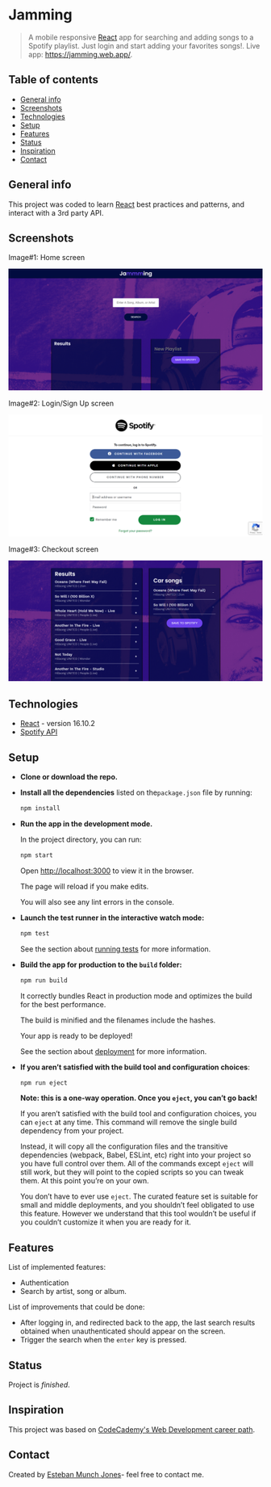 # Jamming
> A mobile responsive [React](https://github.com/facebook/react) app for searching and adding songs to a Spotify playlist. Just login and start adding your favorites songs!. Live app: https://jamming.web.app/.



## Table of contents

* [General info](#general-info)
* [Screenshots](#screenshots)
* [Technologies](#technologies)
* [Setup](#setup)
* [Features](#features)
* [Status](#status)
* [Inspiration](#inspiration)
* [Contact](#contact)



## General info

This project was coded to learn [React](https://github.com/facebook/react) best practices and patterns, and interact with a 3rd party API.



## Screenshots

Image#1: Home screen

![home-screen](images/jamming-1.png)



Image#2:  Login/Sign Up screen

![home-screen](images/jamming-2.png)



Image#3: Checkout screen

![home-screen](images/jamming-3.png)



## Technologies

* [React](https://github.com/facebook/react) - version 16.10.2
* [Spotify API](https://developer.spotify.com/)



## Setup

* **Clone or download the repo.**

* **Install all the dependencies** listed on the`package.json` file by running:

  ```bash
  npm install
  ```

* **Run the app in the development mode.**

  In the project directory, you can run:  

  ```bash
  npm start
  ```

  Open [http://localhost:3000](http://localhost:3000) to view it in the browser.

  The page will reload if you make edits.

  You will also see any lint errors in the console.

* **Launch the test runner in the interactive watch mode:**

  ```bash
  npm test
  ```

  See the section about [running tests](https://facebook.github.io/create-react-app/docs/running-tests) for more information.

* **Build the app for production to the `build` folder:**

  ````bash
  npm run build
  ````

  It correctly bundles React in production mode and optimizes the build for the best performance.

  The build is minified and the filenames include the hashes.

  Your app is ready to be deployed!

  See the section about [deployment](https://facebook.github.io/create-react-app/docs/deployment) for more information.

* **If you aren’t satisfied with the build tool and configuration choices**:

  ````bash
  npm run eject
  ````

  **Note: this is a one-way operation. Once you `eject`, you can’t go back!**

  If you aren’t satisfied with the build tool and configuration choices, you can `eject` at any time. This command will remove the single build dependency from your project.

  Instead, it will copy all the configuration files and the transitive dependencies (webpack, Babel, ESLint, etc) right into your project so you have full control over them. All of the commands except `eject` will still work, but they will point to the copied scripts so you can tweak them. At this point you’re on your own.

  You don’t have to ever use `eject`. The curated feature set is suitable for small and middle deployments, and you shouldn’t feel obligated to use this feature. However we understand that this tool wouldn’t be useful if you couldn’t customize it when you are ready for it.



## Features
List of implemented features:
* Authentication
* Search by artist, song or album.

List of improvements that could be done:

* After logging in, and redirected back to the app, the last search results obtained when unauthenticated should appear on the screen.
* Trigger the search when the `enter` key is pressed.



## Status

Project is _finished_. 



## Inspiration

This project was based on [CodeCademy's Web Development career path](https://www.codecademy.com/learn/paths/web-development).



## Contact

Created by [Esteban Munch Jones](https://www.linkedin.com/in/estebanmunchjones/)- feel free to contact me.

